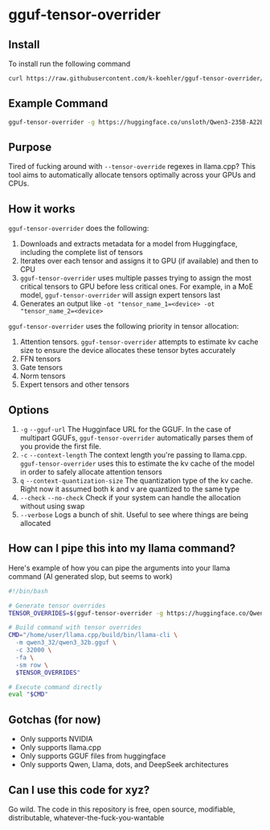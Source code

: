 # gguf-tensor-overrider

## Install

To install run the following command

```bash
curl https://raw.githubusercontent.com/k-koehler/gguf-tensor-overrider/refs/heads/main/install.sh | sudo /bin/bash
```

## Example Command

```bash
gguf-tensor-overrider -g https://huggingface.co/unsloth/Qwen3-235B-A22B-GGUF/resolve/main/UD-Q4_K_XL/Qwen3-235B-A22B-UD-Q4_K_XL-00001-of-00003.gguf -c 32000 --no-check --verbose
```

## Purpose

Tired of fucking around with `--tensor-override` regexes in llama.cpp? This tool aims to automatically allocate tensors optimally across your GPUs and CPUs.

## How it works

`gguf-tensor-overrider` does the following:

1. Downloads and extracts metadata for a model from Huggingface, including the complete list of tensors
2. Iterates over each tensor and assigns it to GPU (if available) and then to CPU
3. `gguf-tensor-overrider` uses multiple passes trying to assign the most critical tensors to GPU before less critical ones. For example, in a MoE model, `gguf-tensor-overrider` will assign expert tensors last
4. Generates an output like `-ot "tensor_name_1=<device> -ot "tensor_name_2=<device>`

`gguf-tensor-overrider` uses the following priority in tensor allocation:

1. Attention tensors. `gguf-tensor-overrider` attempts to estimate kv cache size to ensure the device allocates these tensor bytes accurately
2. FFN tensors
3. Gate tensors
4. Norm tensors
5. Expert tensors and other tensors

## Options

1. `-g` `--gguf-url` The Hugginface URL for the GGUF. In the case of multipart GGUFs, `gguf-tensor-overrider` automatically parses them of you provide the first file.
2. `-c` `--context-length` The context length you're passing to llama.cpp. `gguf-tensor-overrider` uses this to estimate the kv cache of the model in order to safely allocate attention tensors
3. `q` `--context-quantization-size` The quantization type of the kv cache. Right now it assumed both k and v are quantized to the same type
4. `--check` `--no-check` Check if your system can handle the allocation without using swap
5. `--verbose` Logs a bunch of shit. Useful to see where things are being allocated

## How can I pipe this into my llama command?

Here's example of how you can pipe the arguments into your llama command (AI generated slop, but seems to work)

```bash
#!/bin/bash

# Generate tensor overrides
TENSOR_OVERRIDES=$(gguf-tensor-overrider -g https://huggingface.co/Qwen/Qwen3-32B-GGUF/resolve/main/Qwen3-32B-Q8_0.gguf -c 32000)

# Build command with tensor overrides
CMD="/home/user/llama.cpp/build/bin/llama-cli \
  -m qwen3_32/qwen3_32b.gguf \
  -c 32000 \
  -fa \
  -sm row \
  $TENSOR_OVERRIDES"

# Execute command directly
eval "$CMD"
```

## Gotchas (for now)

- Only supports NVIDIA
- Only supports llama.cpp
- Only supports GGUF files from huggingface
- Only supports Qwen, Llama, dots, and DeepSeek architectures

## Can I use this code for xyz?

Go wild. The code in this repository is free, open source, modifiable, distributable, whatever-the-fuck-you-wantable
